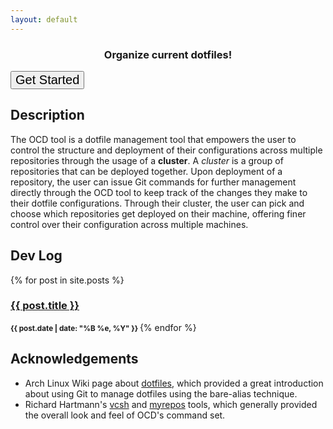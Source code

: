 ```yaml
---
layout: default
---
```


<!--
SPDX-FileCopyrightText: 2025 Jason Pena <jasonpena@awkless.com>
SPDX-License-Identifier: MIT
-->

<h3 align="center">
  Organize current dotfiles!
</h3>

<a href="usage">
  <button style="left-margin: 50%; right-margin: 50%; font-size: 20px;">
    Get Started
  </button>
</a>

## Description

The OCD tool is a dotfile management tool that empowers the user to control the
structure and deployment of their configurations across multiple repositories
through the usage of a __cluster__. A _cluster_ is a group of repositories that
can be deployed together. Upon deployment of a repository, the user can issue
Git commands for further management directly through the OCD tool to keep track
of the changes they make to their dotfile configurations. Through their cluster,
the user can pick and choose which repositories get deployed on their machine,
offering finer control over their configuration across multiple machines.

## Dev Log

{% for post in site.posts %}
  <h3><a href="{{ post.url }}">{{ post.title }}</a></h3>
  <small>
    <strong>
      {{ post.date | date: "%B %e, %Y" }}
    </strong>
  </small>
{% endfor %}

## Acknowledgements

- Arch Linux Wiki page about [dotfiles][archwiki-dotfiles], which provided a
  great introduction about using Git to manage dotfiles using the bare-alias
  technique.
- Richard Hartmann's [vcsh][vcsh-git] and [myrepos][mr-git] tools, which
  generally provided the overall look and feel of OCD's command set.

[archwiki-dotfiles]: https://wiki.archlinux.org/title/Dotfiles
[vcsh-git]: https://github.com/RichiH/vcsh
[mr-git]: https://github.com/RichiH/myrepos
